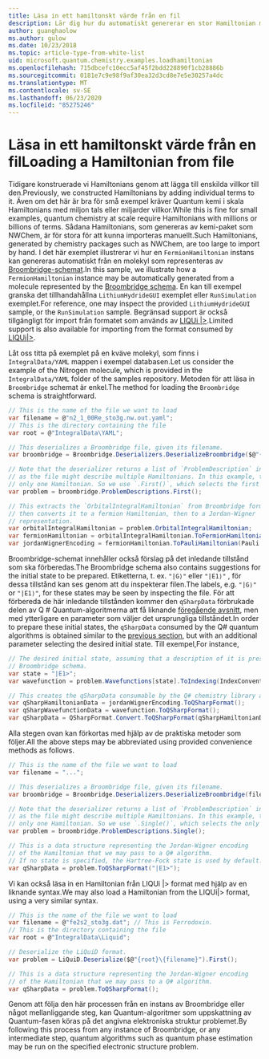 ```yaml
---
title: Läsa in ett hamiltonskt värde från en fil
description: Lär dig hur du automatiskt genererar en stor Hamiltonian med Broombridge-schemat.
author: guanghaolow
ms.author: gulow
ms.date: 10/23/2018
ms.topic: article-type-from-white-list
uid: microsoft.quantum.chemistry.examples.loadhamiltonian
ms.openlocfilehash: 715dbcefc10ecc5af45f2bdd228890f1cb28886b
ms.sourcegitcommit: 0181e7c9e98f9af30ea32d3cd8e7e5e30257a4dc
ms.translationtype: MT
ms.contentlocale: sv-SE
ms.lasthandoff: 06/23/2020
ms.locfileid: "85275246"
---
```

# <a name="loading-a-hamiltonian-from-file"></a><span data-ttu-id="2fae6-103">Läsa in ett hamiltonskt värde från en fil</span><span class="sxs-lookup"><span data-stu-id="2fae6-103">Loading a Hamiltonian from file</span></span>
<span data-ttu-id="2fae6-104">Tidigare konstruerade vi Hamiltonians genom att lägga till enskilda villkor till den.</span><span class="sxs-lookup"><span data-stu-id="2fae6-104">Previously, we constructed Hamiltonians by adding individual terms to it.</span></span> <span data-ttu-id="2fae6-105">Även om det här är bra för små exempel kräver Quantum kemi i skala Hamiltonians med miljon tals eller miljarder villkor.</span><span class="sxs-lookup"><span data-stu-id="2fae6-105">While this is fine for small examples, quantum chemistry at scale require Hamiltonians with millions or billions of terms.</span></span> <span data-ttu-id="2fae6-106">Sådana Hamiltonians, som genereras av kemi-paket som NWChem, är för stora för att kunna importeras manuellt.</span><span class="sxs-lookup"><span data-stu-id="2fae6-106">Such Hamiltonians, generated by chemistry packages such as NWChem, are too large to import by hand.</span></span> <span data-ttu-id="2fae6-107">I det här exemplet illustrerar vi hur en `FermionHamiltonian` instans kan genereras automatiskt från en molekyl som representeras av [Broombridge-schemat](xref:microsoft.quantum.libraries.chemistry.schema.broombridge).</span><span class="sxs-lookup"><span data-stu-id="2fae6-107">In this sample, we illustrate how a `FermionHamiltonian` instance may be automatically generated from a molecule represented by the [Broombridge schema](xref:microsoft.quantum.libraries.chemistry.schema.broombridge).</span></span> <span data-ttu-id="2fae6-108">En kan till exempel granska det tillhandahållna `LithiumHydrideGUI` exemplet eller `RunSimulation` exemplet.</span><span class="sxs-lookup"><span data-stu-id="2fae6-108">For reference, one may inspect the provided `LithiumHydrideGUI` sample, or the `RunSimulation` sample.</span></span> <span data-ttu-id="2fae6-109">Begränsad support är också tillgängligt för import från formatet som används av [LIQUi |>](https://www.microsoft.com/en-us/research/project/language-integrated-quantum-operations-liqui/).</span><span class="sxs-lookup"><span data-stu-id="2fae6-109">Limited support is also available for importing from the format consumed by [LIQUi|>](https://www.microsoft.com/en-us/research/project/language-integrated-quantum-operations-liqui/).</span></span>

<span data-ttu-id="2fae6-110">Låt oss titta på exemplet på en kväve molekyl, som finns i `IntegralData/YAML` mappen i exempel databasen.</span><span class="sxs-lookup"><span data-stu-id="2fae6-110">Let us consider the example of the Nitrogen molecule, which is provided in the `IntegralData/YAML` folder of the samples repository.</span></span> <span data-ttu-id="2fae6-111">Metoden för att läsa in `Broombridge` schemat är enkel.</span><span class="sxs-lookup"><span data-stu-id="2fae6-111">The method for loading the `Broombridge` schema is straightforward.</span></span>

```csharp
// This is the name of the file we want to load
var filename = @"n2_1_00Re_sto3g.nw.out.yaml";
// This is the directory containing the file
var root = @"IntegralData\YAML";

// This deserializes a Broombridge file, given its filename.
var broombridge = Broombridge.Deserializers.DeserializeBroombridge($@"{root}\{filename}");

// Note that the deserializer returns a list of `ProblemDescription` instances 
// as the file might describe multiple Hamiltonians. In this example, there is 
// only one Hamiltonian. So we use `.First()`, which selects the first element of the list.
var problem = broombridge.ProblemDescriptions.First();

// This extracts the `OrbitalIntegralHamiltonian` from Broombridge format,
// then converts it to a fermion Hamiltonian, then to a Jordan-Wigner
// representation.
var orbitalIntegralHamiltonian = problem.OrbitalIntegralHamiltonian;
var fermionHamiltonian = orbitalIntegralHamiltonian.ToFermionHamiltonian(IndexConvention.UpDown);
var jordanWignerEncoding = fermionHamiltonian.ToPauliHamiltonian(Pauli.QubitEncoding.JordanWigner);
```

<span data-ttu-id="2fae6-112">Broombridge-schemat innehåller också förslag på det inledande tillstånd som ska förberedas.</span><span class="sxs-lookup"><span data-stu-id="2fae6-112">The Broombridge schema also contains suggestions for the initial state to be prepared.</span></span> <span data-ttu-id="2fae6-113">Etiketterna, t. ex. `"|G⟩"` eller `"|E1⟩"` , för dessa tillstånd kan ses genom att du inspekterar filen.</span><span class="sxs-lookup"><span data-stu-id="2fae6-113">The labels, e.g. `"|G⟩"` or `"|E1⟩"`, for these states may be seen by inspecting the file.</span></span> <span data-ttu-id="2fae6-114">För att förbereda de här inledande tillstånden kommer den `qSharpData` förbrukade delen av Q # Quantum-algoritmerna att få liknande [föregående avsnitt](xref:microsoft.quantum.chemistry.examples.energyestimate), men med ytterligare en parameter som väljer det ursprungliga tillståndet.</span><span class="sxs-lookup"><span data-stu-id="2fae6-114">In order to prepare these initial states, the `qSharpData` consumed by the Q# quantum algorithms is obtained similar to the [previous section](xref:microsoft.quantum.chemistry.examples.energyestimate), but with an additional parameter selecting the desired initial state.</span></span> <span data-ttu-id="2fae6-115">Till exempel,</span><span class="sxs-lookup"><span data-stu-id="2fae6-115">For instance,</span></span>
```csharp
// The desired initial state, assuming that a description of it is present in the
// Broombridge schema.
var state = "|E1>";
var wavefunction = problem.Wavefunctions[state].ToIndexing(IndexConvention.UpDown);

// This creates the qSharpData consumable by the Q# chemistry library algorithms.
var qSharpHamiltonianData = jordanWignerEncoding.ToQSharpFormat();
var qSharpWavefunctionData = wavefunction.ToQSharpFormat();
var qSharpData = QSharpFormat.Convert.ToQSharpFormat(qSharpHamiltonianData, qSharpWavefunctionData);
```

<span data-ttu-id="2fae6-116">Alla stegen ovan kan förkortas med hjälp av de praktiska metoder som följer.</span><span class="sxs-lookup"><span data-stu-id="2fae6-116">All the above steps may be abbreviated using provided convenience methods as follows.</span></span>
```csharp
// This is the name of the file we want to load
var filename = "...";

// This deserializes a Broombridge file, given its filename.
var broombridge = Broombridge.Deserializers.DeserializeBroombridge(filename);

// Note that the deserializer returns a list of `ProblemDescription` instances 
// as the file might describe multiple Hamiltonians. In this example, there is 
// only one Hamiltonian. So we use `.Single()`, which selects the only element of the list.
var problem = broombridge.ProblemDescriptions.Single();

// This is a data structure representing the Jordan-Wigner encoding 
// of the Hamiltonian that we may pass to a Q# algorithm.
// If no state is specified, the Hartree-Fock state is used by default.
var qSharpData = problem.ToQSharpFormat("|E1>");
```

<span data-ttu-id="2fae6-117">Vi kan också läsa in en Hamiltonian från LIQUi |> format med hjälp av en liknande syntax.</span><span class="sxs-lookup"><span data-stu-id="2fae6-117">We may also load a Hamiltonian from the LIQUi|> format, using a very similar syntax.</span></span> 

```csharp
// This is the name of the file we want to load
var filename = @"fe2s2_sto3g.dat"; // This is Ferrodoxin.
// This is the directory containing the file
var root = @"IntegralData\Liquid";

// Deserialize the LiQuiD format.
var problem = LiQuiD.Deserialize($@"{root}\{filename}").First();

// This is a data structure representing the Jordan-Wigner encoding 
// of the Hamiltonian that we may pass to a Q# algorithm.
var qSharpData = problem.ToQSharpFormat();
```

<span data-ttu-id="2fae6-118">Genom att följa den här processen från en instans av Broombridge eller något mellanliggande steg, kan Quantum-algoritmer som uppskattning av Quantum-fasen köras på det angivna elektroniska struktur problemet.</span><span class="sxs-lookup"><span data-stu-id="2fae6-118">By following this process from any instance of Broombridge, or any intermediate step, quantum algorithms such as quantum phase estimation may be run on the specified electronic structure problem.</span></span>
